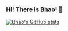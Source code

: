 ### Hi! There is Bhao! 👋

[![Bhao's GitHub stats](https://github-readme-stats.vercel.app/api?username=bhaoo)](https://github.com/anuraghazra/github-readme-stats)
